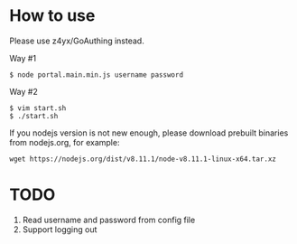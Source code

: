 How to use
======================

Please use z4yx/GoAuthing instead.

Way #1
```
$ node portal.main.min.js username password
```

Way #2
```
$ vim start.sh
$ ./start.sh
```

If you nodejs version is not new enough, please download prebuilt binaries from nodejs.org, for example:

```
wget https://nodejs.org/dist/v8.11.1/node-v8.11.1-linux-x64.tar.xz
```

TODO
======================
1. Read username and password from config file
3. Support logging out
